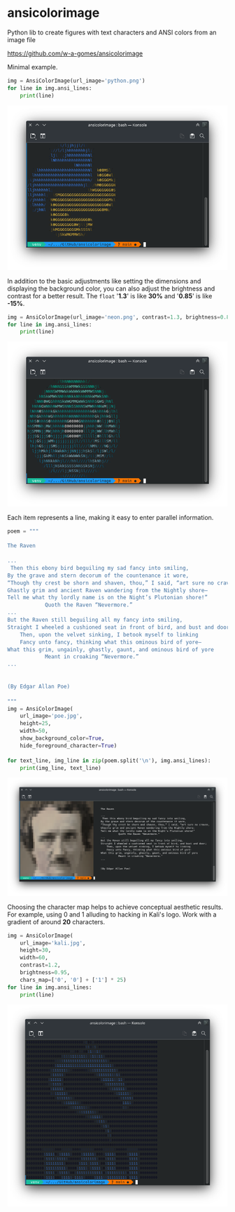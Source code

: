 # ansicolorimage
Python lib to create figures with text characters and ANSI colors from an image file 


https://github.com/w-a-gomes/ansicolorimage

Minimal example.

```python
img = AnsiColorImage(url_image='python.png')
for line in img.ansi_lines:
    print(line)
```
![Image](data/screen-python.png "screenshot")

In addition to the basic adjustments like setting the dimensions and displaying the background color, you can also adjust the brightness and contrast for a better result.
The `float` '**1.3**' is like **30%** and '**0.85**' is like **-15%**.

```python
img = AnsiColorImage(url_image='neon.png', contrast=1.3, brightness=0.85)
for line in img.ansi_lines:
    print(line)
```

![Image](data/screen-neon.png "screenshot")

Each item represents a line, making it easy to enter parallel information.

```python
poem = """
    
The Raven

...
 Then this ebony bird beguiling my sad fancy into smiling,
By the grave and stern decorum of the countenance it wore,
“Though thy crest be shorn and shaven, thou,” I said, “art sure no craven,
Ghastly grim and ancient Raven wandering from the Nightly shore—
Tell me what thy lordly name is on the Night’s Plutonian shore!”
            Quoth the Raven “Nevermore.”
...
But the Raven still beguiling all my fancy into smiling,
Straight I wheeled a cushioned seat in front of bird, and bust and door;
    Then, upon the velvet sinking, I betook myself to linking
    Fancy unto fancy, thinking what this ominous bird of yore—
What this grim, ungainly, ghastly, gaunt, and ominous bird of yore
            Meant in croaking “Nevermore.”
...


(By Edgar Allan Poe)

"""
img = AnsiColorImage(
    url_image='poe.jpg',
    height=25,
    width=50,
    show_background_color=True,
    hide_foreground_character=True)

for text_line, img_line in zip(poem.split('\n'), img.ansi_lines):
    print(img_line, text_line)
```
![Image](data/screen-poe.png "screenshot")

Choosing the character map helps to achieve conceptual aesthetic results. For example, using 0 and 1 alluding to hacking in Kali's logo.
Work with a gradient of around **20** characters.

```python
img = AnsiColorImage(
    url_image='kali.jpg',
    height=30,
    width=60,
    contrast=1.2,
    brightness=0.95,
    chars_map=['0', '0'] + ['1'] * 25)
for line in img.ansi_lines:
    print(line)
```
![Image](data/screen-kali.png "screenshot")
